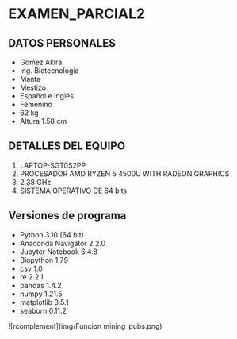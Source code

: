 # EXAMEN_PARCIAL2
## DATOS PERSONALES
- Gómez Akira
- Ing. Biotecnología
- Manta
- Mestizo
- Español e Inglés
- Femenino
- 62 kg
- Altura 1.58 cm

## DETALLES DEL EQUIPO
1. LAPTOP-SGT0S2PP
2. PROCESADOR AMD RYZEN 5 4500U WITH RADEON GRAPHICS
3. 2.38 GHz
4. SISTEMA OPERATIVO DE 64 bits

## Versiones de programa
- Python 3.10 (64 bit)
- Anaconda Navigator 2.2.0
- Jupyter Notebook 6.4.8
- Biopython 1.79
- csv 1.0
- re 2.2.1
- pandas 1.4.2
- numpy 1.21.5
- matplotlib 3.5.1
- seaborn 0.11.2

![rcomplement](img/Funcion mining_pubs.png)
